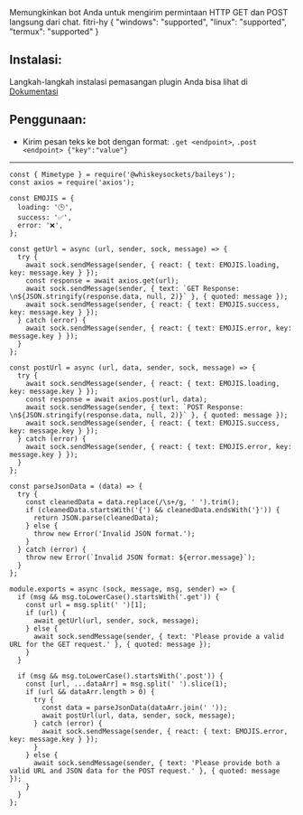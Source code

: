 <title>Requester</title>
<desc>Memungkinkan bot Anda untuk mengirim permintaan HTTP GET dan POST langsung dari chat.</desc>
<github>fitri-hy</github>
<support>
  {
    "windows": "supported",
    "linux": "supported",
    "termux": "supported"
  }
</support>

## Instalasi:
Langkah-langkah instalasi pemasangan plugin Anda bisa lihat di [Dokumentasi](/docs#Plugin)

## Penggunaan:
- Kirim pesan teks ke bot dengan format: `.get <endpoint>`, `.post <endpoint> {"key":"value"}`

---

```
const { Mimetype } = require('@whiskeysockets/baileys');
const axios = require('axios');

const EMOJIS = {
  loading: '🕒',
  success: '✅',
  error: '❌',
};

const getUrl = async (url, sender, sock, message) => {
  try {
	await sock.sendMessage(sender, { react: { text: EMOJIS.loading, key: message.key } });
    const response = await axios.get(url);
    await sock.sendMessage(sender, { text: `GET Response: \n${JSON.stringify(response.data, null, 2)}` }, { quoted: message });
	await sock.sendMessage(sender, { react: { text: EMOJIS.success, key: message.key } });
  } catch (error) {
	await sock.sendMessage(sender, { react: { text: EMOJIS.error, key: message.key } });
  }
};

const postUrl = async (url, data, sender, sock, message) => {
  try {
	await sock.sendMessage(sender, { react: { text: EMOJIS.loading, key: message.key } });
    const response = await axios.post(url, data);
    await sock.sendMessage(sender, { text: `POST Response: \n${JSON.stringify(response.data, null, 2)}` }, { quoted: message });
	await sock.sendMessage(sender, { react: { text: EMOJIS.success, key: message.key } });
  } catch (error) {
	await sock.sendMessage(sender, { react: { text: EMOJIS.error, key: message.key } });
  }
};

const parseJsonData = (data) => {
  try {
    const cleanedData = data.replace(/\s+/g, ' ').trim();
    if (cleanedData.startsWith('{') && cleanedData.endsWith('}')) {
      return JSON.parse(cleanedData);
    } else {
      throw new Error('Invalid JSON format.');
    }
  } catch (error) {
    throw new Error(`Invalid JSON format: ${error.message}`);
  }
};

module.exports = async (sock, message, msg, sender) => {
  if (msg && msg.toLowerCase().startsWith('.get')) {
    const url = msg.split(' ')[1];
    if (url) {
      await getUrl(url, sender, sock, message);
    } else {
      await sock.sendMessage(sender, { text: 'Please provide a valid URL for the GET request.' }, { quoted: message });
    }
  }

  if (msg && msg.toLowerCase().startsWith('.post')) {
    const [url, ...dataArr] = msg.split(' ').slice(1);
    if (url && dataArr.length > 0) {
      try {
        const data = parseJsonData(dataArr.join(' '));
        await postUrl(url, data, sender, sock, message);
      } catch (error) {
		await sock.sendMessage(sender, { react: { text: EMOJIS.error, key: message.key } });
      }
    } else {
      await sock.sendMessage(sender, { text: 'Please provide both a valid URL and JSON data for the POST request.' }, { quoted: message });
    }
  }
};
```